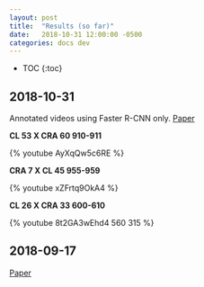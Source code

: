 ```yaml
---
layout: post
title:  "Results (so far)"
date:   2018-10-31 12:00:00 -0500
categories: docs dev
---
```


* TOC
{:toc}


## 2018-10-31

Annotated videos using Faster R-CNN only. [Paper](https://drive.google.com/file/d/1XcEIwkHXaL7uiuAG5NWoJDpYRzSCsPRL/view?usp=sharing)

**CL 53 X CRA 60 910-911**

{% youtube AyXqQw5c6RE %}

**CRA 7 X CL 45 955-959**

{% youtube xZFrtq9OkA4 %}

**CL 26 X CRA 33 600-610**

{% youtube 8t2GA3wEhd4 560 315 %}

## 2018-09-17

[Paper](https://drive.google.com/file/d/1CiPz26oMLvjL3tzKRIznN_no4SJ__vda/view?usp=sharing)
